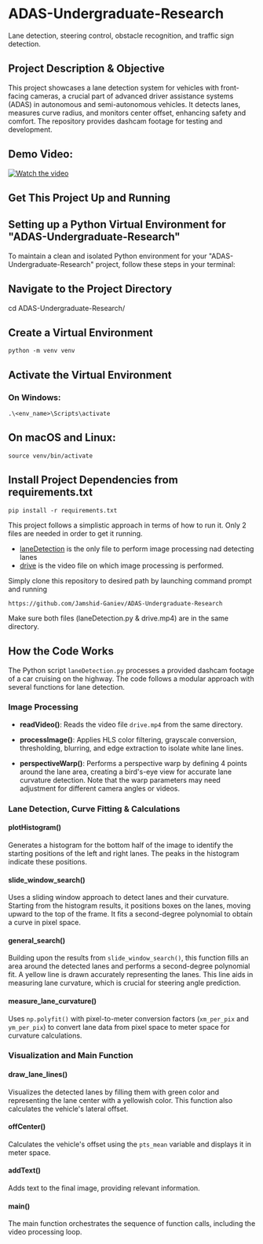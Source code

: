 # ADAS-Undergraduate-Research
Lane detection, steering control, obstacle recognition, and traffic sign detection.

## Project Description & Objective
This project showcases a lane detection system for vehicles with front-facing cameras, a crucial part of advanced driver assistance systems (ADAS) in autonomous and semi-autonomous vehicles. It detects lanes, measures curve radius, and monitors center offset, enhancing safety and comfort. The repository provides dashcam footage for testing and development.

## Demo Video:

[![Watch the video](https://img.youtube.com/vi/SskEn38OWqc/0.jpg)](https://www.youtube.com/watch?v=SskEn38OWqc)



## Get This Project Up and Running

## Setting up a Python Virtual Environment for "ADAS-Undergraduate-Research"

To maintain a clean and isolated Python environment for your "ADAS-Undergraduate-Research" project, follow these steps in your terminal:

## Navigate to the Project Directory
cd ADAS-Undergraduate-Research/

## Create a Virtual Environment

```
python -m venv venv
```

## Activate the Virtual Environment
### On Windows:

```
.\<env_name>\Scripts\activate
```

## On macOS and Linux:
```
source venv/bin/activate
```

## Install Project Dependencies from requirements.txt
```
pip install -r requirements.txt
```

This project follows a simplistic approach in terms of how to run it. Only 2 files are needed in order to get it running.
* [laneDetection](laneDetection.py) is the only file to perform image processing nad detecting lanes
* [drive](drive.mp4) is the video file on which image processing is performed.

Simply clone this repository to desired path by launching command prompt and running
```
https://github.com/Jamshid-Ganiev/ADAS-Undergraduate-Research
```
Make sure both files (laneDetection.py & drive.mp4) are in the same directory.

## How the Code Works

The Python script `laneDetection.py` processes a provided dashcam footage of a car cruising on the highway. The code follows a modular approach with several functions for lane detection.

### Image Processing

- **readVideo()**: Reads the video file `drive.mp4` from the same directory.

- **processImage()**: Applies HLS color filtering, grayscale conversion, thresholding, blurring, and edge extraction to isolate white lane lines.

- **perspectiveWarp()**: Performs a perspective warp by defining 4 points around the lane area, creating a bird's-eye view for accurate lane curvature detection. Note that the warp parameters may need adjustment for different camera angles or videos.

### Lane Detection, Curve Fitting & Calculations

#### plotHistogram()
Generates a histogram for the bottom half of the image to identify the starting positions of the left and right lanes. The peaks in the histogram indicate these positions.

#### slide_window_search()
Uses a sliding window approach to detect lanes and their curvature. Starting from the histogram results, it positions boxes on the lanes, moving upward to the top of the frame. It fits a second-degree polynomial to obtain a curve in pixel space.

#### general_search()
Building upon the results from `slide_window_search()`, this function fills an area around the detected lanes and performs a second-degree polynomial fit. A yellow line is drawn accurately representing the lanes. This line aids in measuring lane curvature, which is crucial for steering angle prediction.

#### measure_lane_curvature()
Uses `np.polyfit()` with pixel-to-meter conversion factors (`xm_per_pix` and `ym_per_pix`) to convert lane data from pixel space to meter space for curvature calculations.

### Visualization and Main Function

#### draw_lane_lines()
Visualizes the detected lanes by filling them with green color and representing the lane center with a yellowish color. This function also calculates the vehicle's lateral offset.

#### offCenter()
Calculates the vehicle's offset using the `pts_mean` variable and displays it in meter space.

#### addText()
Adds text to the final image, providing relevant information.

#### main()
The main function orchestrates the sequence of function calls, including the video processing loop.




